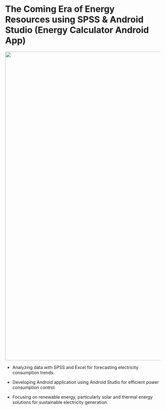 # The Coming Era of Energy Resources using SPSS & Android Studio (Energy Calculator Android App)

<img width=1000 src="https://media.licdn.com/dms/image/C4E16AQFpNPESzyZtdg/profile-displaybackgroundimage-shrink_200_800/0/1631630488363?e=2147483647&v=beta&t=q4RCkdmF-l8M7rmrR3KtA8zWWcIsNuUzyy1UC0bbJRk">

- Analyzing data with SPSS and Excel for forecasting electricity consumption trends.

- Developing Android application using Android Studio for efficient power consumption control.

- Focusing on renewable energy, particularly solar and thermal energy solutions for sustainable electricity generation.

